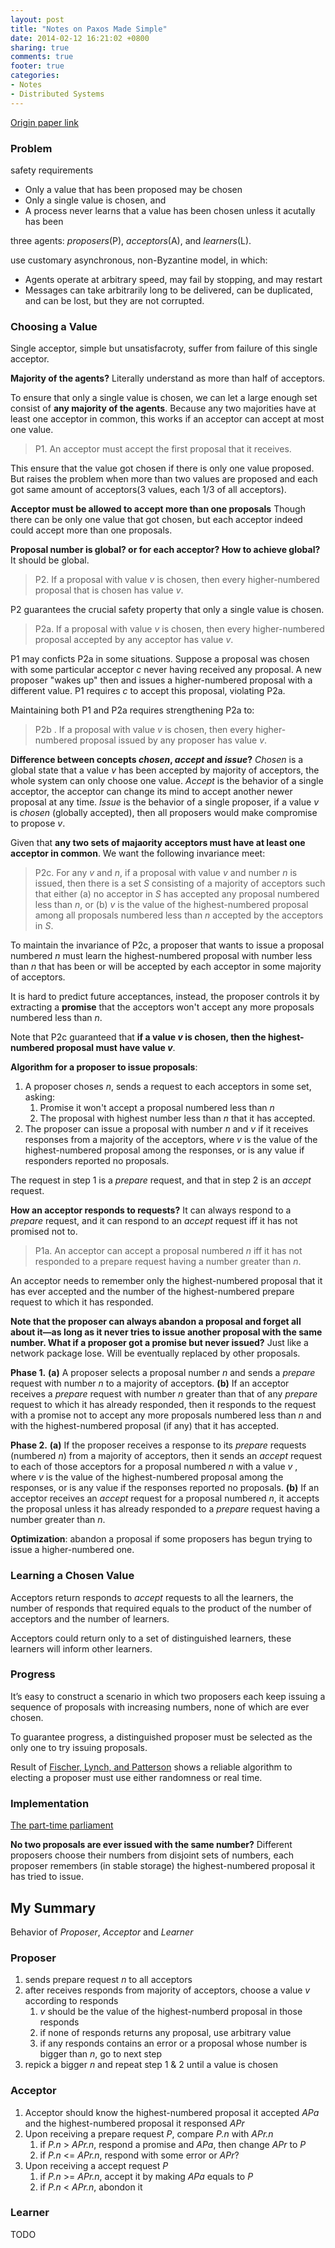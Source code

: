 ```yaml
---
layout: post
title: "Notes on Paxos Made Simple"
date: 2014-02-12 16:21:02 +0800
sharing: true 
comments: true
footer: true
categories: 
- Notes
- Distributed Systems
--- 
```


[Origin paper link](http://pdos.csail.mit.edu/6.824-2013/papers/paxos-simple.pdf)

### Problem 

safety requirements 

- Only a value that has been proposed may be chosen
- Only a single value is chosen, and 
- A process never learns that a value has been chosen unless it 
  acutally has been


three agents: *proposers*(P), *acceptors*(A), and *learners*(L).


<!-- more -->


use customary asynchronous, non-Byzantine model, in which:

- Agents operate at arbitrary speed, may fail by stopping, and may
  restart
- Messages can take arbitrarily long to be delivered, can be duplicated,
  and can be lost, but they are not corrupted.

### Choosing a Value

Single acceptor, simple but unsatisfacroty, suffer from failure
of this single acceptor.


**Majority of the agents?**
Literally understand as more than half of acceptors. 


To ensure that only a single value is chosen, we can let a large
enough set consist of **any majority of the agents**. Because any two 
majorities have at least one acceptor in common, this works if an 
acceptor can accept at most one value.


> P1. An acceptor must accept the first proposal that it receives. 

This ensure that the value got chosen if there is only one value 
proposed. But raises the problem when more than two values are 
proposed and each got same amount of acceptors(3 values, each 1/3 of 
all acceptors). 

**Acceptor must be allowed to accept more than one proposals**
Though there can be only one value that got chosen, but each acceptor indeed could accept more than one proposals.

**Proposal number is global? or for each acceptor? How to achieve global?**
It should be global.

> P2. If a proposal with value *v* is chosen, then every higher-numbered 
> proposal that is chosen has value *v*.

P2 guarantees the crucial safety property that only a single value is chosen.


> P2a. If a proposal with value *v* is chosen, then every higher-numbered 
> proposal accepted by any acceptor has value *v*.

P1 may conficts P2a in some situations.
Suppose a proposal was chosen with some particular acceptor *c* never 
having received any proposal. A new proposer "wakes up" then and 
issues a higher-numbered proposal with a different value. P1 requires
*c* to accept this proposal, violating P2a. 

Maintaining both P1 and P2a requires strengthening P2a to:

> P2b . If a proposal with value *v* is chosen, then every higher-numbered 
> proposal issued by any proposer has value *v*.

**Difference between concepts *chosen*, *accept* and *issue*?** *Chosen* is a global state that a value *v* has been accepted by majority of acceptors, the whole system can only choose one value. *Accept* is the behavior of a single acceptor, the acceptor can change its mind to accept another newer proposal at any time. *Issue* is the behavior of a single proposer, if a value *v* is *chosen* (globally accepted), then all proposers would make compromise to propose *v*.


Given that **any two sets of majaority acceptors must have at least one acceptor in common**. We want the following invariance meet:

>P2c. For any *v* and *n*, if a proposal with value *v* and number *n* is 
>issued, then there is a set *S* consisting of a majority of 
>acceptors such that
>either (a) no acceptor in *S* has accepted any proposal numbered less
>than *n*, or (b) *v* is the value of the highest-numbered proposal 
>among all proposals numbered less than *n* accepted by the acceptors 
>in *S*.

To maintain the invariance of P2c, a proposer that wants to issue a 
proposal numbered *n* must learn the highest-numbered proposal with 
number less than *n* that has been or will be accepted by each 
acceptor in some majority of acceptors.

It is hard to predict future acceptances, instead, the proposer controls 
it by extracting a **promise** that the acceptors won't accept any more 
proposals numbered less than *n*. 

Note that P2c guaranteed that **if a value *v* is chosen, then the highest-numbered proposal must have value *v***.

**Algorithm for a proposer to issue proposals**:

1. A proposer choses *n*, sends a request to each acceptors in some 
set, asking:
    1. Promise it won't accept a proposal numbered less than *n*
    2. The proposal with highest number less than *n* that it has accepted.
2. The proposer can issue a proposal with number *n* and *v* if it 
receives responses from a majority of the acceptors, where *v* is the 
value of the highest-numbered proposal among the responses, or is any 
value if responders reported no proposals. 


The request in step 1 is a *prepare* request, and that in step 2 is 
an *accept* request.

**How an acceptor responds to requests?**
It can always respond to a *prepare* request, and it can respond to an 
*accept* request iff it has not promised not to. 

>P1a. An acceptor can accept a proposal numbered *n* iff it has not 
>responded to a prepare request having a number greater than *n*.

An acceptor needs to remember only the highest-numbered proposal that 
it has ever accepted and the number of the highest-numbered prepare 
request to which it has responded. 

**Note that the proposer can always abandon a proposal and forget all about it—as long as it never tries to issue another proposal with the same number. What if a proposer got a promise but never issued?**
Just like a network package lose. Will be eventually replaced by 
other proposals.



**Phase 1.**
**(a)** A proposer selects a proposal number *n* and sends a *prepare*
request with number *n* to a majority of acceptors.
**(b)** If an acceptor receives a *prepare* request with number *n* greater
than that of any *prepare* request to which it has already responded,
then it responds to the request with a promise not to accept any more
proposals numbered less than *n* and with the highest-numbered proposal
(if any) that it has accepted.

**Phase 2.**
**(a)** If the proposer receives a response to its *prepare* requests
(numbered *n*) from a majority of acceptors, then it sends an *accept*
request to each of those acceptors for a proposal numbered *n* with a
value *v* , where *v* is the value of the highest-numbered proposal 
among the responses, or is any value if the responses reported no 
proposals.
**(b)** If an acceptor receives an *accept* request for a proposal numbered 
*n*, it accepts the proposal unless it has already responded to a 
*prepare* request having a number greater than *n*.


**Optimization**: abandon a proposal if some proposers has begun trying to 
issue a higher-numbered one.


### Learning a Chosen Value 
Acceptors return responds to *accept* requests to all the learners, 
the number of responds that required equals to the product of the number 
of acceptors and the number of learners. 

Acceptors could return only to a set of distinguished learners, these 
learners will inform other learners.

### Progress

It’s easy to construct a scenario in which two proposers each keep 
issuing a sequence of proposals with increasing numbers, none of which 
are ever chosen. 

To guarantee progress, a distinguished proposer must be selected as the
only one to try issuing proposals.

Result of [Fischer, Lynch, and Patterson](http://dl.acm.org/citation.cfm?id=214121) shows a reliable algorithm 
to electing a proposer must use either randomness or real time.


### Implementation

[The part-time parliament](http://dl.acm.org/citation.cfm?id=279229)

**No two proposals are ever issued with the same number?** 
Different proposers choose their numbers from disjoint sets of numbers,
each proposer remembers (in stable storage) the highest-numbered 
proposal it has tried to issue.


## My Summary
Behavior of *Proposer*, *Acceptor* and *Learner*

### Proposer
1. sends prepare request *n* to all acceptors
2. after receives responds from majority of acceptors, choose a value *v* according to responds
	1. *v* should be the value of the highest-numberd proposal in those responds
	2. if none of responds returns any proposal, use arbitrary value
	3. if any responds contains an error or a proposal whose number is bigger than *n*, go to next step
3. repick a bigger *n* and repeat step 1 & 2 until a value is chosen


### Acceptor
1. Acceptor should know the highest-numbered proposal it accepted *APa* and the highest-numbered proposal it responsed *APr*
2. Upon receiving a prepare request *P*, compare *P.n* with *APr.n*
	1. if *P.n* > *APr.n*, respond a promise and *APa*, then change *APr* to *P*
	2. if *P.n* <= *APr.n*, respond with some error or *APr*?
3. Upon receiving a accept request *P*
	1. if *P.n* >= *APr.n*, accept it by making *APa* equals to *P*
	2. if *P.n* < *APr.n*, abondon it


### Learner
TODO

